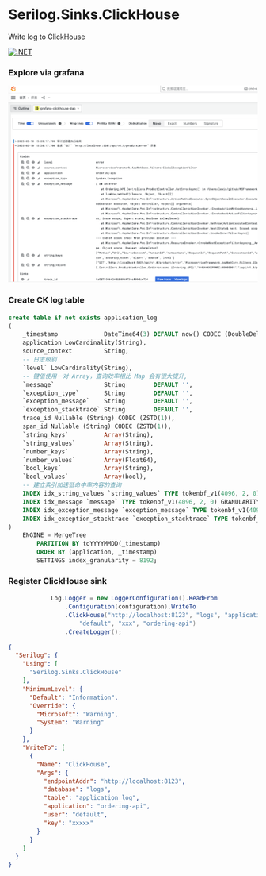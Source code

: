 # Serilog.Sinks.ClickHouse

Write log to ClickHouse

[![.NET](https://github.com/zlzforever/Serilog.Sinks.ClickHouse/actions/workflows/dotnet.yml/badge.svg)](https://github.com/zlzforever/Serilog.Sinks.ClickHouse/actions/workflows/dotnet.yml)

### Explore via grafana

![explore](https://github.com/zlzforever/Serilog.Sinks.ClickHouse/blob/main/explore.png)

### Create CK log table

``` sql
create table if not exists application_log
(
    _timestamp             DateTime64(3) DEFAULT now() CODEC (DoubleDelta, LZ4),
    application LowCardinality(String),
    source_context         String,
    -- 日志级别
    `level` LowCardinality(String),
    -- 键值使用一对 Array，查询效率相比 Map 会有很大提升,
    `message`              String        DEFAULT '',
    `exception_type`       String        DEFAULT '',
    `exception_message`    String        DEFAULT '',
    `exception_stacktrace` String        DEFAULT '',
    trace_id Nullable (String) CODEC (ZSTD(1)),
    span_id Nullable (String) CODEC (ZSTD(1)),
    `string_keys`          Array(String),
    `string_values`        Array(String),
    `number_keys`          Array(String),
    `number_values`        Array(Float64),
    `bool_keys`            Array(String),
    `bool_values`          Array(bool),
    -- 建立索引加速低命中率内容的查询
    INDEX idx_string_values `string_values` TYPE tokenbf_v1(4096, 2, 0) GRANULARITY 2,
    INDEX idx_message `message` TYPE tokenbf_v1(4096, 2, 0) GRANULARITY 2,
    INDEX idx_exception_message `exception_message` TYPE tokenbf_v1(4096, 2, 0) GRANULARITY 2,
    INDEX idx_exception_stacktrace `exception_stacktrace` TYPE tokenbf_v1(4096, 2, 0) GRANULARITY 2
)
    ENGINE = MergeTree
        PARTITION BY toYYYYMMDD(_timestamp)
        ORDER BY (application, _timestamp)
        SETTINGS index_granularity = 8192;
```

### Register ClickHouse sink

```csharp
            Log.Logger = new LoggerConfiguration().ReadFrom
                .Configuration(configuration).WriteTo
                .ClickHouse("http://localhost:8123", "logs", "application_log",
                    "default", "xxx", "ordering-api")
                .CreateLogger();
``` 

```json
{
  "Serilog": {
    "Using": [
      "Serilog.Sinks.ClickHouse"
    ],
    "MinimumLevel": {
      "Default": "Information",
      "Override": {
        "Microsoft": "Warning",
        "System": "Warning"
      }
    },
    "WriteTo": [
      {
        "Name": "ClickHouse",
        "Args": {
          "endpointAddr": "http://localhost:8123",
          "database": "logs",
          "table": "application_log",
          "application": "ordering-api",
          "user": "default",
          "key": "xxxxx"
        }
      }
    ]
  }
}

```
 
